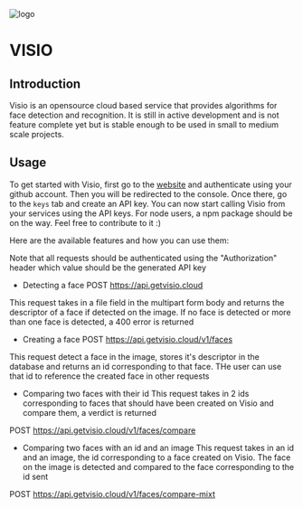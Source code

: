 ![logo](https://github.com/TheWisePigeon/visio/assets/95161388/de1bc44d-d238-4742-903e-c744c9931d5c)


# VISIO
## Introduction
Visio is an opensource cloud based service that provides algorithms for face detection and recognition. It is still in active development and is not feature complete yet but is stable enough to be
used in small to medium scale projects.

## Usage
To get started with Visio, first go to the [website](https://getvisio.cloud) and authenticate using your github account. Then you will be redirected to the console. Once there, go to the `keys` tab
and create an API key. You can now start calling Visio from your services using the API keys. For node users, a npm package should be on the way. Feel free to contribute to it :)

Here are the available features and how you can use them:

Note that all requests should be authenticated using the "Authorization" header which value should be the generated API key

* Detecting a face 
POST https://api.getvisio.cloud

This request takes in a file field in the multipart form body and returns the descriptor of a face if detected on the image. If no face is detected or more than one face is detected, a 400 error is
returned

* Creating a face
POST https://api.getvisio.cloud/v1/faces

This request detect a face in the image, stores it's descriptor in the database and returns an id corresponding to that face. THe user can use that id to reference the created face in other requests

* Comparing two faces with their id
This request takes in 2 ids corresponding to faces that should have been created on Visio and compare them, a verdict is returned

POST https://api.getvisio.cloud/v1/faces/compare


* Comparing two faces with an id and an image
This request takes in an id and an image, the id corresponding to a face created on Visio. The face on the image is detected and compared to the face corresponding to the id sent

POST https://api.getvisio.cloud/v1/faces/compare-mixt
